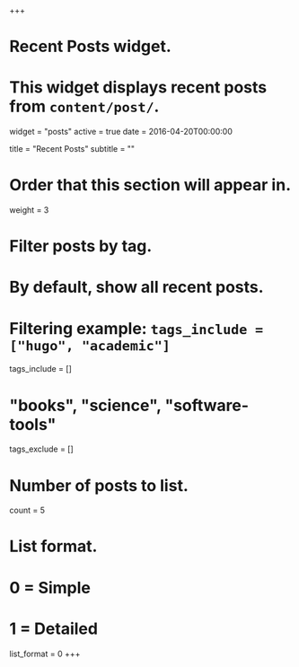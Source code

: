 +++
# Recent Posts widget.
# This widget displays recent posts from `content/post/`.
widget = "posts"
active = true
date = 2016-04-20T00:00:00

title = "Recent Posts"
subtitle = ""

# Order that this section will appear in.
weight = 3

# Filter posts by tag.
#  By default, show all recent posts.
#  Filtering example: `tags_include = ["hugo", "academic"]`
tags_include = []
# "books", "science", "software-tools"
tags_exclude = []

# Number of posts to list.
count = 5

# List format.
#   0 = Simple
#   1 = Detailed
list_format = 0
+++

